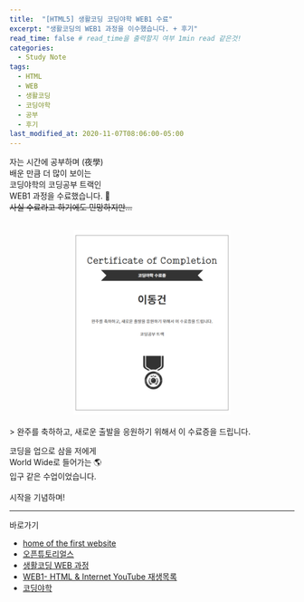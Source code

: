 ```yaml
---
title:  "[HTML5] 생활코딩 코딩야학 WEB1 수료"
excerpt: "생활코딩의 WEB1 과정을 이수했습니다. + 후기"
read_time: false # read_time을 출력할지 여부 1min read 같은것!
categories:
  - Study Note
tags:
  - HTML
  - WEB
  - 생활코딩
  - 코딩야학
  - 공부
  - 후기
last_modified_at: 2020-11-07T08:06:00-05:00
---
```


자는 시간에 공부하며 (夜學)<br>
배운 만큼 더 많이 보이는<br>
코딩야학의 코딩공부 트랙인<br>
WEB1 과정을 수료했습니다. 🥳<br>
~~사실 수료라고 하기에도 민망하지만...~~<br>
<br>
<center><a href="https://cert.yah.ac/?d=%EC%BD%94%EB%94%A9%EA%B3%B5%EB%B6%80%20%ED%8A%B8%EB%9E%99&n=%EC%9D%B4%EB%8F%99%EA%B1%B4&t=2&a=%EC%BD%94%EB%94%A9%EC%95%BC%ED%95%99" target="_blank"><img src="/assets/images/cert.png" width="55%" height="55%"></a></center><br>
> 완주를 축하하고, 새로운 출발을 응원하기 위해서 이 수료증을 드립니다.

코딩을 업으로 삼을 저에게<br>
World Wide로 들어가는 🌎<br>
입구 같은 수업이었습니다.<br>
<br>
시작을 기념하며!<br>

---

바로가기

* [home of the first website](http://info.cern.ch/)   
* [오픈튜토리얼스](http://Opentutorials.org)   
* [생활코딩 WEB 과정](https://opentutorials.org/course/3083)   
* [WEB1- HTML & Internet YouTube 재생목록](https://www.youtube.com/playlist?list=PLuHgQVnccGMDZP7FJ_ZsUrdCGH68ppvPb)   
* [코딩야학](https://coding.yah.ac/)   
